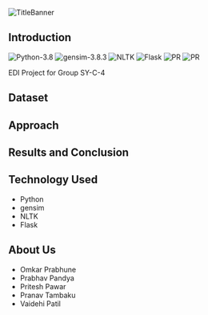 ![TitleBanner](https://github.com/OverPoweredDev/Pharma_NLPSearch/blob/master/images/EDI_banner.png)

## Introduction

![Python-3.8](https://img.shields.io/badge/Python-3.8-green?style=flat-square)
![gensim-3.8.3](https://img.shields.io/badge/gensim-3.8.3-blue?style=flat-square)
![NLTK](https://img.shields.io/badge/NLTK-3.5-purple?style=flat-square)
![Flask](https://img.shields.io/badge/Flask-1.1.5-lightgreen?style=flat-square)
![PR](https://img.shields.io/badge/PRs-welcome-red?style=flat-square)
![PR](https://img.shields.io/badge/%20-Open%20Source-blueviolet?style=flat-square)

EDI Project for Group SY-C-4

## Dataset

## Approach

## Results and Conclusion

## Technology Used

- Python
- gensim
- NLTK
- Flask

## About Us

- Omkar Prabhune
- Prabhav Pandya
- Pritesh Pawar
- Pranav Tambaku
- Vaidehi Patil
